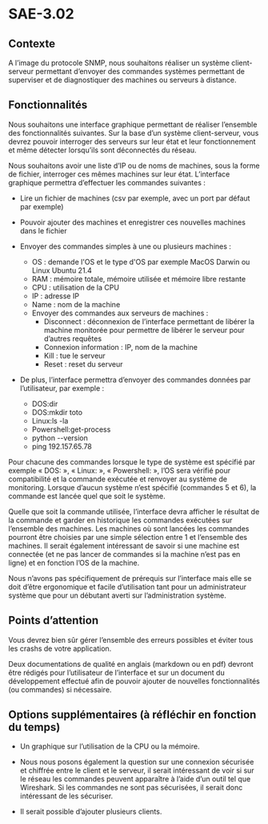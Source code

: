 # SAE-3.02
## Contexte

A l’image du protocole SNMP, nous souhaitons réaliser un système client-serveur
permettant d’envoyer des commandes systèmes permettant de superviser et de
diagnostiquer des machines ou serveurs à distance.

## Fonctionnalités

Nous souhaitons une interface graphique permettant de réaliser l’ensemble des
fonctionnalités suivantes. Sur la base d’un système client-serveur, vous devrez
pouvoir interroger des serveurs sur leur état et leur fonctionnement et même
détecter lorsqu’ils sont déconnectés du réseau. 

Nous souhaitons avoir une liste d’IP ou de noms de machines, sous la forme de
fichier, interroger ces mêmes machines sur leur état. L’interface graphique
permettra d’effectuer les commandes suivantes :

-  Lire un fichier de machines (csv par exemple, avec un port par défaut par exemple)
-  Pouvoir ajouter des machines et enregistrer ces nouvelles machines dans le fichier

- Envoyer des commandes simples à une ou plusieurs machines :
 
    - OS : demande l'OS et le type d'OS par exemple MacOS Darwin ou Linux Ubuntu 21.4
    - RAM : mémoire totale, mémoire utilisée et mémoire libre restante
    - CPU : utilisation de la CPU
    - IP : adresse IP
    - Name : nom de la machine
    - Envoyer des commandes aux serveurs de machines :
        - Disconnect : déconnexion de l’interface permettant de libérer la machine
        monitorée pour permettre de libérer le serveur pour d’autres requêtes
        - Connexion information : IP, nom de la machine
        - Kill : tue le serveur
        - Reset : reset du serveur
  
- De plus, l’interface permettra d’envoyer des commandes données par
  l’utilisateur, par exemple :
 
    - DOS:dir
    - DOS:mkdir toto
    - Linux:ls -la
    - Powershell:get-process
    - python --version
    - ping 192.157.65.78

Pour chacune des commandes lorsque le type de système est spécifié par exemple «
DOS: », « Linux: », « Powershell: », l’OS sera vérifié pour compatibilité et la
commande exécutée et renvoyer au système de monitoring. Lorsque d’aucun système
n’est spécifié (commandes 5 et 6), la commande est lancée quel que soit le
système.

Quelle que soit la commande utilisée, l’interface devra afficher le résultat de
la commande et garder en historique les commandes exécutées sur l’ensemble des
machines. Les machines où sont lancées les commandes pourront être choisies par
une simple sélection entre 1 et l’ensemble des machines. Il serait également
intéressant de savoir si une machine est connectée (et ne pas lancer de
commandes si la machine n’est pas en ligne) et en fonction l’OS de la machine.

Nous n’avons pas spécifiquement de prérequis sur l’interface mais elle se doit
d’être ergonomique et facile d’utilisation tant pour un administrateur système
que pour un débutant averti sur l’administration système.

## Points d’attention

Vous devrez bien sûr gérer l’ensemble des erreurs possibles et éviter tous les
crashs de votre application.

Deux documentations de qualité en anglais (markdown ou en pdf) devront être
rédigés pour l’utilisateur de l’interface et sur un document du développement
effectué afin de pouvoir ajouter de nouvelles fonctionnalités (ou commandes) si
nécessaire.
## Options supplémentaires (à réfléchir en fonction du temps)

- Un graphique sur l’utilisation de la CPU ou la mémoire.

- Nous nous posons également la question sur une connexion sécurisée et chiffrée
entre le client et le serveur, il serait intéressant de voir si sur le réseau
les commandes peuvent apparaître à l’aide d’un outil tel que Wireshark. Si les
commandes ne sont pas sécurisées, il serait donc intéressant de les sécuriser.

- Il serait possible d’ajouter plusieurs clients.
